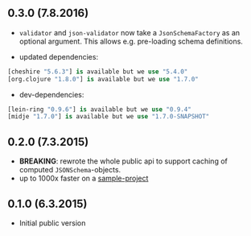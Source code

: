 ## 0.3.0 (7.8.2016)

- `validator` and `json-validator` now take a `JsonSchemaFactory` as an optional argument. This allows e.g. pre-loading schema definitions.

- updated dependencies:

```clojure
[cheshire "5.6.3"] is available but we use "5.4.0"
[org.clojure "1.8.0"] is available but we use "1.7.0"
```

- dev-dependencies:

```clojure
[lein-ring "0.9.6"] is available but we use "0.9.4"
[midje "1.7.0"] is available but we use "1.7.0-SNAPSHOT"
```

## 0.2.0 (7.3.2015)

- **BREAKING**: rewrote the whole public api to support caching of computed `JSONSchema`-objects.
- up to 1000x faster on a [sample-project](https://github.com/metosin/ring-swagger/blob/master/test/ring/swagger/validator.clj)

## 0.1.0 (6.3.2015)

- Initial public version
